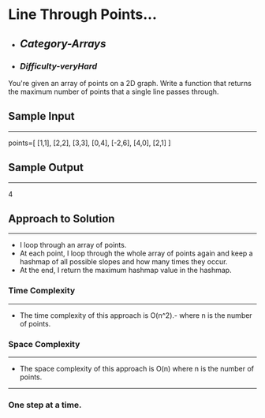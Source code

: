 # Line Through Points...

- ## **_Category-Arrays_**
- ### **_Difficulty-veryHard_**

You're given an array of points on a 2D graph. Write a function that returns the maximum number of points that a single line passes through.

## Sample Input

---

points=[
[1,1],
[2,2],
[3,3],
[0,4],
[-2,6],
[4,0],
[2,1]
]

## Sample Output

---

4

## Approach to Solution

---

- I loop through an array of points.
- At each point, I loop through the whole array of points again and keep a hashmap of all possible slopes and how many times they occur.
- At the end, I return the maximum hashmap value in the hashmap.

### Time Complexity

---

- The time complexity of this approach is O(n^2).- where n is the number of points.

### Space Complexity

---

- The space complexity of this approach is O(n)
  where n is the number of points.

---

### One step at a time.

